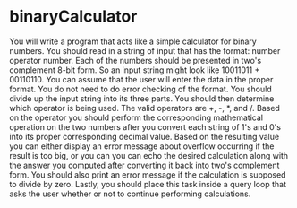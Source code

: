 # binaryCalculator
You will write a program that acts like a simple calculator for binary numbers. You should read in a string of input that has the format: number operator number. Each of the numbers should be presented in two's complement 8-bit form. So an input string might look like  10011011 + 00110110. You can assume that the user will enter the data in the proper format. You do not need to do error checking of the format.   You should divide up the input string into its three parts. You should then determine which operator is being used. The valid operators are +, -, *, and /. Based on the operator you should perform the corresponding mathematical operation on the two numbers after you convert each string of 1's and 0's into its proper corresponding decimal value. Based on the resulting value you can either display an error message about overflow occurring if the result is too big, or you can you can echo the desired calculation along with the answer you computed after converting it back into two's complement form. You should also print an error message if the calculation is supposed to divide by zero. Lastly, you should place this task inside a query loop that asks the user whether or not to continue performing calculations.
